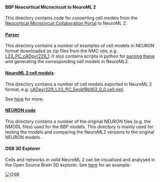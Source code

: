 #### BBP Neocortical Microcircuit to NeuroML 2

This directory contains code for converting cell models from the [Neocortical Microcircuit Collaboration Portal](https://bbp.epfl.ch/nmc-portal/microcircuit)
to NeuroML 2.

#### [Parser](NEURON)

This directory contains a number of examples of cell models in NEURON format downloaded as zip files from the NMC site, e.g. 
[L23_PC_cADpyr229_1](parser/L23_PC_cADpyr229_1). It also contains scripts in python for [parsing these](parser/ParseAll.py) 
and generating the corresponding cell models in NeuroML2.


#### [NeuroML 2 cell models](NeuroML2)

This directory contains a number of cell models exported in NeuroML 2 format, e.g. 
[cADpyr229_L23_PC_5ecbf9b163_0_0.cell.nml](https://github.com/OpenSourceBrain/BlueBrainProjectShowcase/blob/master/NMC/NeuroML2/cADpyr229_L23_PC_5ecbf9b163_0_0.cell.nml).

See [here](https://github.com/OpenSourceBrain/BlueBrainProjectShowcase/blob/master/NMC/NeuroML2/README.md) for more.


#### [NEURON code](NEURON)

This directory contains a number of the original NEURON files (e.g. the NMODL files) used for the BBP models. This directory 
is mainly used for testing the models and comparing the NeuroML2 versions to the original NEURON models.


#### OSB 3D Explorer

Cells and networks in valid NeuroML 2 can be visualised and analysed in the Open Source Brain 3D explorer. See 
[here](http://opensourcebrain.org/projects/blue-brain-project-showcase/repository/revisions/master/show/NMC/NeuroML2?explorer=https%3A%2F%2Fraw.githubusercontent.com%2FOpenSourceBrain%2FBlueBrainProjectShowcase%2Fmaster%2FNMC%2FNeuroML2%2FcADpyr232_L5_TTPC1_0fb1ca4724_0_0.cell.nml) for an example:


![OSB](https://raw.githubusercontent.com/OpenSourceBrain/BlueBrainProjectShowcase/master/NMC/NeuroML2/images/OSB.png)

